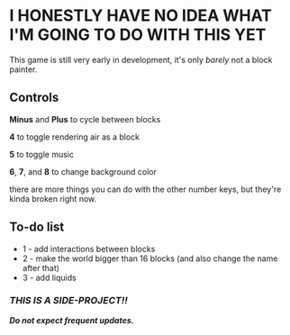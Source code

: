 # I HONESTLY HAVE NO IDEA WHAT I'M GOING TO DO WITH THIS YET

This game is still very early in development, it's only *barely* not a block painter.

## Controls

**Minus** and **Plus** to cycle between blocks

**4** to toggle rendering air as a block

**5** to toggle music

**6**, **7**, and **8** to change background color

there are more things you can do with the other number keys, but they're kinda broken right now.

## To-do list

* 1 - add interactions between blocks
* 2 - make the world bigger than 16 blocks (and also change the name after that)
* 3 - add liquids


### ***THIS IS A SIDE-PROJECT!!***

***Do not expect frequent updates.***
